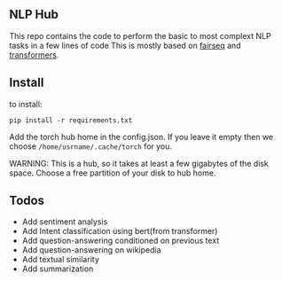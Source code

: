 ## NLP Hub
This repo contains the code to perform the basic to most complext NLP tasks in a few lines of code
This is mostly based on [fairseq](https://github.com/pytorch/fairseq) and [transformers](https://github.com/huggingface/transformers).

## Install
to install:
```
pip install -r requirements.txt
```
Add the torch hub home in the config.json. If you leave it empty then we choose `/home/usrname/.cache/torch` for you.

WARNING: This is a hub, so it takes at least a few gigabytes of the disk space. Choose a free partition of your disk to hub home.


## Todos
- Add sentiment analysis
- Add Intent classification using bert(from transformer)
- Add question-answering conditioned on previous text
- Add question-answering on wikipedia
- Add textual similarity
- Add summarization

